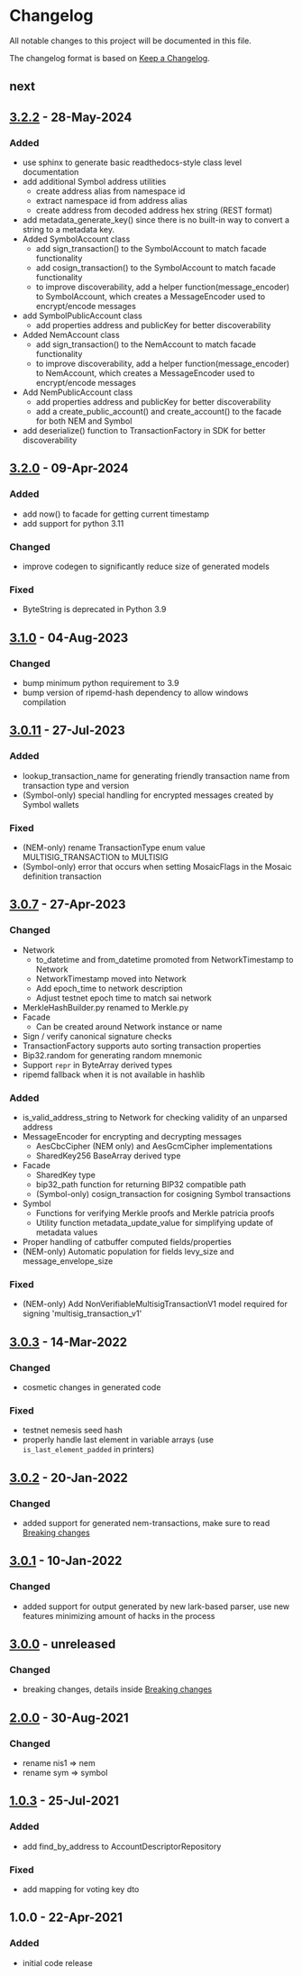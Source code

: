 # Changelog
All notable changes to this project will be documented in this file.

The changelog format is based on [Keep a Changelog](https://keepachangelog.com/en/1.0.0/).

## next

## [3.2.2] - 28-May-2024

### Added
- use sphinx to generate basic readthedocs-style class level documentation
- add additional Symbol address utilities
  - create address alias from namespace id
  - extract namespace id from address alias
  - create address from decoded address hex string (REST format)
-  add metadata_generate_key() since there is no built-in way to convert a string to a metadata key.
- Added SymbolAccount class
  - add sign_transaction() to the SymbolAccount to match facade functionality
  - add cosign_transaction() to the SymbolAccount to match facade functionality
  - to improve discoverability, add a helper function(message_encoder) to SymbolAccount, which creates a MessageEncoder used to encrypt/encode messages
- add SymbolPublicAccount class
  - add properties address and publicKey for better discoverability
- Added NemAccount class
  - add sign_transaction() to the NemAccount to match facade functionality
  - to improve discoverability, add a helper function(message_encoder) to NemAccount, which creates a MessageEncoder used to encrypt/encode messages
- Add NemPublicAccount class
  - add properties address and publicKey for better discoverability
  - add a create_public_account() and create_account() to the facade for both NEM and Symbol
- add deserialize() function to TransactionFactory in SDK for better discoverability

## [3.2.0] - 09-Apr-2024

### Added
- add now() to facade for getting current timestamp
- add support for python 3.11

### Changed
- improve codegen to significantly reduce size of generated models

### Fixed
- ByteString is deprecated in Python 3.9

## [3.1.0] - 04-Aug-2023

### Changed
 - bump minimum python requirement to 3.9
 - bump version of ripemd-hash dependency to allow windows compilation

## [3.0.11] - 27-Jul-2023

### Added
 - lookup_transaction_name for generating friendly transaction name from transaction type and version
 - (Symbol-only) special handling for encrypted messages created by Symbol wallets

### Fixed
 - (NEM-only) rename TransactionType enum value MULTISIG_TRANSACTION to MULTISIG
 - (Symbol-only) error that occurs when setting MosaicFlags in the Mosaic definition transaction

## [3.0.7] - 27-Apr-2023

### Changed
 - Network
   - to_datetime and from_datetime promoted from NetworkTimestamp to Network
   - NetworkTimestamp moved into Network
   - Add epoch_time to network description
   - Adjust testnet epoch time to match sai network
 - MerkleHashBuilder.py renamed to Merkle.py
 - Facade
   - Can be created around Network instance or name
 - Sign / verify canonical signature checks
 - TransactionFactory supports auto sorting transaction properties
 - Bip32.random for generating random mnemonic
 - Support `repr` in ByteArray derived types
 - ripemd fallback when it is not available in hashlib

### Added
 - is_valid_address_string to Network for checking validity of an unparsed address
 - MessageEncoder for encrypting and decrypting messages
   - AesCbcCipher (NEM only) and AesGcmCipher implementations
   - SharedKey256 BaseArray derived type
 - Facade
   - SharedKey type
   - bip32_path function for returning BIP32 compatible path
   - (Symbol-only) cosign_transaction for cosigning Symbol transactions
 - Symbol
   - Functions for verifying Merkle proofs and Merkle patricia proofs
   - Utility function metadata_update_value for simplifying update of metadata values
 - Proper handling of catbuffer computed fields/properties
 - (NEM-only) Automatic population for fields levy_size and message_envelope_size

### Fixed
 - (NEM-only) Add NonVerifiableMultisigTransactionV1 model required for signing 'multisig_transaction_v1'

## [3.0.3] - 14-Mar-2022

### Changed
 - cosmetic changes in generated code

### Fixed
 - testnet nemesis seed hash
 - properly handle last element in variable arrays (use `is_last_element_padded` in printers)

## [3.0.2] - 20-Jan-2022

### Changed
 - added support for generated nem-transactions, make sure to read [Breaking changes](BREAKING-CHANGES.md)

## [3.0.1] - 10-Jan-2022

### Changed
 - added support for output generated by new lark-based parser, use new features minimizing amount of hacks in the process

## [3.0.0] - unreleased

### Changed
 - breaking changes, details inside [Breaking changes](BREAKING-CHANGES.md)

## [2.0.0] - 30-Aug-2021

### Changed
 - rename nis1 => nem
 - rename sym => symbol

## [1.0.3] - 25-Jul-2021

### Added
 - add find_by_address to AccountDescriptorRepository

### Fixed
 - add mapping for voting key dto

## 1.0.0 - 22-Apr-2021

### Added
 - initial code release

[3.2.2]: https://github.com/symbol/symbol/compare/sdk%2Fpython%2Fv3.2.0...sdk%2Fpython%2Fv3.2.2
[3.2.0]: https://github.com/symbol/symbol/compare/sdk%2Fpython%2Fv3.1.0...sdk%2Fpython%2Fv3.2.0
[3.1.0]: https://github.com/symbol/symbol/compare/sdk%2Fpython%2Fv3.0.11...sdk%2Fpython%2Fv3.1.0
[3.0.11]: https://github.com/symbol/symbol/compare/sdk%2Fpython%2Fv3.0.7...sdk%2Fpython%2Fv3.0.11
[3.0.7]: https://github.com/symbol/symbol/compare/sdk%2Fpython%2Fv3.0.3...sdk%2Fpython%2Fv3.0.7
[3.0.3]: https://github.com/symbol/symbol/compare/sdk%2Fpython%2Fv3.0.2...sdk%2Fpython%2Fv3.0.3
[3.0.2]: https://github.com/symbol/symbol/compare/sdk%2Fpython%2Fv3.0.1...sdk%2Fpython%2Fv3.0.2
[3.0.1]: https://github.com/symbol/symbol/compare/sdk%2Fpython%2Fv3.0.0...sdk%2Fpython%2Fv3.0.1
[3.0.0]: https://github.com/symbol/symbol/compare/sdk%2Fpython%2Fv2.0.0...sdk%2Fpython%2Fv3.0.0
[2.0.0]: https://github.com/symbol/symbol/compare/sdk%2Fpython%2Fv1.0.3...sdk%2Fpython%2Fv2.0.0
[1.0.3]: https://github.com/symbol/symbol/releases/tag/sdk%2Fpython%2Fv1.0.3
